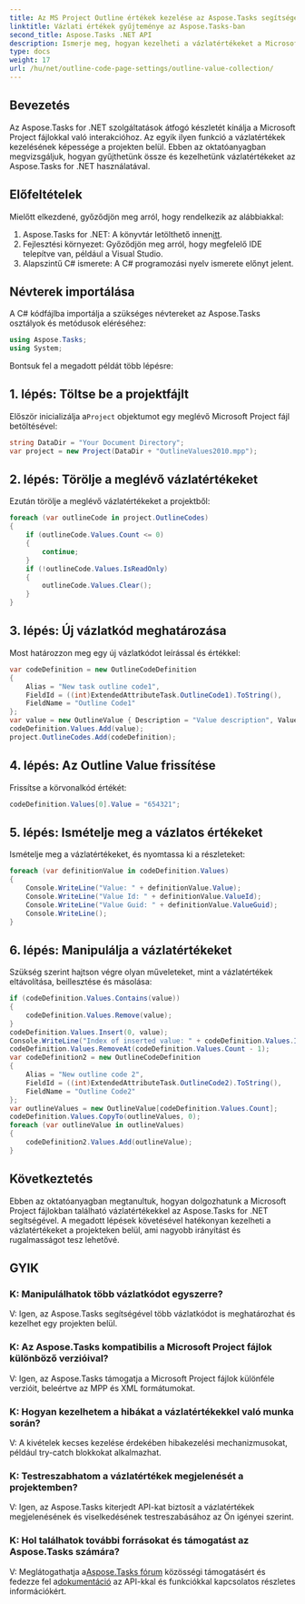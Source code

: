 ```yaml
---
title: Az MS Project Outline értékek kezelése az Aspose.Tasks segítségével
linktitle: Vázlati értékek gyűjteménye az Aspose.Tasks-ban
second_title: Aspose.Tasks .NET API
description: Ismerje meg, hogyan kezelheti a vázlatértékeket a Microsoft Project fájlokban az Aspose.Tasks for .NET segítségével. Lépésről lépésre bemutató oktatóprogram kódpéldákkal.
type: docs
weight: 17
url: /hu/net/outline-code-page-settings/outline-value-collection/
---
```

## Bevezetés
Az Aspose.Tasks for .NET szolgáltatások átfogó készletét kínálja a Microsoft Project fájlokkal való interakcióhoz. Az egyik ilyen funkció a vázlatértékek kezelésének képessége a projekten belül. Ebben az oktatóanyagban megvizsgáljuk, hogyan gyűjthetünk össze és kezelhetünk vázlatértékeket az Aspose.Tasks for .NET használatával.
## Előfeltételek
Mielőtt elkezdené, győződjön meg arról, hogy rendelkezik az alábbiakkal:
1.  Aspose.Tasks for .NET: A könyvtár letölthető innen[itt](https://releases.aspose.com/tasks/net/).
2. Fejlesztési környezet: Győződjön meg arról, hogy megfelelő IDE telepítve van, például a Visual Studio.
3. Alapszintű C# ismerete: A C# programozási nyelv ismerete előnyt jelent.
## Névterek importálása
A C# kódfájlba importálja a szükséges névtereket az Aspose.Tasks osztályok és metódusok eléréséhez:
```csharp
using Aspose.Tasks;
using System;

```
Bontsuk fel a megadott példát több lépésre:
## 1. lépés: Töltse be a projektfájlt
 Először inicializálja a`Project` objektumot egy meglévő Microsoft Project fájl betöltésével:
```csharp
string DataDir = "Your Document Directory";
var project = new Project(DataDir + "OutlineValues2010.mpp");
```
## 2. lépés: Törölje a meglévő vázlatértékeket
Ezután törölje a meglévő vázlatértékeket a projektből:
```csharp
foreach (var outlineCode in project.OutlineCodes)
{
    if (outlineCode.Values.Count <= 0)
    {
        continue;
    }
    if (!outlineCode.Values.IsReadOnly)
    {
        outlineCode.Values.Clear();
    }
}
```
## 3. lépés: Új vázlatkód meghatározása
Most határozzon meg egy új vázlatkódot leírással és értékkel:
```csharp
var codeDefinition = new OutlineCodeDefinition
{
    Alias = "New task outline code1",
    FieldId = ((int)ExtendedAttributeTask.OutlineCode1).ToString(),
    FieldName = "Outline Code1"
};
var value = new OutlineValue { Description = "Value description", ValueId = 1, Value = "123456", Type = OutlineValueType.Number };
codeDefinition.Values.Add(value);
project.OutlineCodes.Add(codeDefinition);
```
## 4. lépés: Az Outline Value frissítése
Frissítse a körvonalkód értékét:
```csharp
codeDefinition.Values[0].Value = "654321";
```
## 5. lépés: Ismételje meg a vázlatos értékeket
Ismételje meg a vázlatértékeket, és nyomtassa ki a részleteket:
```csharp
foreach (var definitionValue in codeDefinition.Values)
{
    Console.WriteLine("Value: " + definitionValue.Value);
    Console.WriteLine("Value Id: " + definitionValue.ValueId);
    Console.WriteLine("Value Guid: " + definitionValue.ValueGuid);
    Console.WriteLine();
}
```
## 6. lépés: Manipulálja a vázlatértékeket
Szükség szerint hajtson végre olyan műveleteket, mint a vázlatértékek eltávolítása, beillesztése és másolása:
```csharp
if (codeDefinition.Values.Contains(value))
{
    codeDefinition.Values.Remove(value);
}
codeDefinition.Values.Insert(0, value);
Console.WriteLine("Index of inserted value: " + codeDefinition.Values.IndexOf(value));
codeDefinition.Values.RemoveAt(codeDefinition.Values.Count - 1);
var codeDefinition2 = new OutlineCodeDefinition
{
    Alias = "New outline code 2",
    FieldId = ((int)ExtendedAttributeTask.OutlineCode2).ToString(),
    FieldName = "Outline Code2"
};
var outlineValues = new OutlineValue[codeDefinition.Values.Count];
codeDefinition.Values.CopyTo(outlineValues, 0);
foreach (var outlineValue in outlineValues)
{
    codeDefinition2.Values.Add(outlineValue);
}
```
## Következtetés
Ebben az oktatóanyagban megtanultuk, hogyan dolgozhatunk a Microsoft Project fájlokban található vázlatértékekkel az Aspose.Tasks for .NET segítségével. A megadott lépések követésével hatékonyan kezelheti a vázlatértékeket a projekteken belül, ami nagyobb irányítást és rugalmasságot tesz lehetővé.
## GYIK
### K: Manipulálhatok több vázlatkódot egyszerre?
V: Igen, az Aspose.Tasks segítségével több vázlatkódot is meghatározhat és kezelhet egy projekten belül.
### K: Az Aspose.Tasks kompatibilis a Microsoft Project fájlok különböző verzióival?
V: Igen, az Aspose.Tasks támogatja a Microsoft Project fájlok különféle verzióit, beleértve az MPP és XML formátumokat.
### K: Hogyan kezelhetem a hibákat a vázlatértékekkel való munka során?
V: A kivételek kecses kezelése érdekében hibakezelési mechanizmusokat, például try-catch blokkokat alkalmazhat.
### K: Testreszabhatom a vázlatértékek megjelenését a projektemben?
V: Igen, az Aspose.Tasks kiterjedt API-kat biztosít a vázlatértékek megjelenésének és viselkedésének testreszabásához az Ön igényei szerint.
### K: Hol találhatok további forrásokat és támogatást az Aspose.Tasks számára?
 V: Meglátogathatja a[Aspose.Tasks fórum](https://forum.aspose.com/c/tasks/15) közösségi támogatásért és fedezze fel a[dokumentáció](https://reference.aspose.com/tasks/net/) az API-kkal és funkciókkal kapcsolatos részletes információkért.